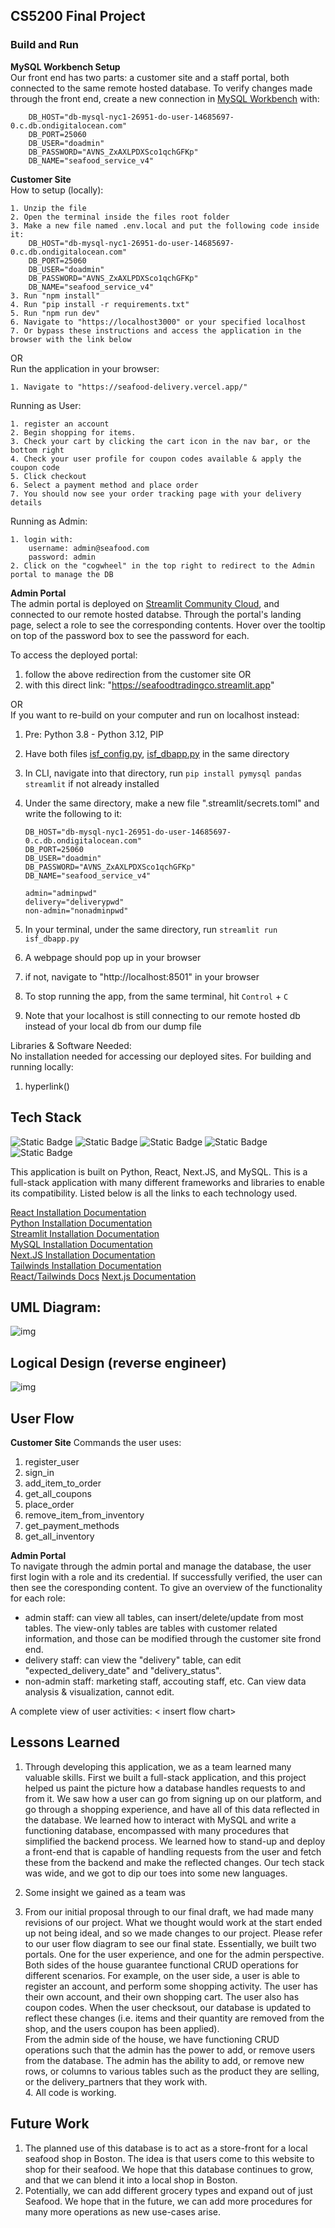 ## CS5200 Final Project

### Build and Run

**MySQL Workbench Setup**  
Our front end has two parts: a customer site and a staff portal, both connected to the same remote hosted database. To verify changes made through the front end, create a new connection in [MySQL Workbench] with:

        DB_HOST="db-mysql-nyc1-26951-do-user-14685697-0.c.db.ondigitalocean.com"
        DB_PORT=25060
        DB_USER="doadmin"
        DB_PASSWORD="AVNS_ZxAXLPDXSco1qchGFKp"
        DB_NAME="seafood_service_v4"

**Customer Site**  
How to setup (locally): <br>

```MD
1. Unzip the file
2. Open the terminal inside the files root folder
3. Make a new file named .env.local and put the following code inside it:
    DB_HOST="db-mysql-nyc1-26951-do-user-14685697-0.c.db.ondigitalocean.com"
    DB_PORT=25060
    DB_USER="doadmin"
    DB_PASSWORD="AVNS_ZxAXLPDXSco1qchGFKp"
    DB_NAME="seafood_service_v4"
3. Run "npm install"
4. Run "pip install -r requirements.txt"
5. Run "npm run dev"
6. Navigate to "https://localhost3000" or your specified localhost
7. Or bypass these instructions and access the application in the browser with the link below
```

OR\
Run the application in your browser:

```
1. Navigate to "https://seafood-delivery.vercel.app/"
```

Running as User:

```
1. register an account
2. Begin shopping for items.
3. Check your cart by clicking the cart icon in the nav bar, or the bottom right
4. Check your user profile for coupon codes available & apply the coupon code
5. Click checkout
6. Select a payment method and place order
7. You should now see your order tracking page with your delivery details
```

Running as Admin:

```
1. login with:
    username: admin@seafood.com
    password: admin
2. Click on the "cogwheel" in the top right to redirect to the Admin portal to manage the DB
```

**Admin Portal**  
The admin portal is deployed on [Streamlit Community Cloud], and connected to our remote hosted databse. Through the portal's landing page, select a role to see the corresponding contents. Hover over the tooltip on top of the password box to see the password for each.

To access the deployed portal:

1. follow the above redirection from the customer site
   OR
2. with this direct link: "https://seafoodtradingco.streamlit.app"

OR  
If you want to re-build on your computer and run on localhost instead:

1.  Pre: Python 3.8 - Python 3.12, PIP
2.  Have both files [isf_config.py], [isf_dbapp.py] in the same directory
3.  In CLI, navigate into that directory, run `pip install pymysql pandas streamlit` if not already installed
4.  Under the same directory, make a new file ".streamlit/secrets.toml" and write the following to it:

        DB_HOST="db-mysql-nyc1-26951-do-user-14685697-0.c.db.ondigitalocean.com"
        DB_PORT=25060
        DB_USER="doadmin"
        DB_PASSWORD="AVNS_ZxAXLPDXSco1qchGFKp"
        DB_NAME="seafood_service_v4"

        admin="adminpwd"
        delivery="deliverypwd"
        non-admin="nonadminpwd"

5.  In your terminal, under the same directory, run `streamlit run isf_dbapp.py`
6.  A webpage should pop up in your browser
7.  if not, navigate to "http://localhost:8501" in your browser
8.  To stop running the app, from the same terminal, hit `Control` + `C`
9.  Note that your localhost is still connecting to our remote hosted db instead of your local db from our dump file

Libraries & Software Needed: <br>
No installation needed for accessing our deployed sites. For building and running locally:

1. hyperlink()

## Tech Stack<br>

![Static Badge](https://img.shields.io/badge/MySQL-hidden?logo=MySQL&logoColor=blue&labelColor=white&color=blue)
![Static Badge](https://img.shields.io/badge/Python-Hidden?logo=Python&logoColor=%233776AB&labelColor=white&color=blue)
![Static Badge](https://img.shields.io/badge/streamlit-Hidden?logo=streamlit&logoColor=red&labelColor=white&color=blue)
![Static Badge](https://img.shields.io/badge/React-hidden?logo=React&logoColor=blue&labelColor=white&color=blue)
![Static Badge](https://img.shields.io/badge/NextJs-hidden?logo=Next.Js&logoColor=black&labelColor=white&color=blue)<br>

This application is built on Python, React, Next.JS, and MySQL. This is a full-stack application with many different frameworks and libraries to enable its compatibility. Listed below is all the links to each technology used.

[React Installation Documentation](https://react.dev/learn/installation)<br>
[Python Installation Documentation](https://www.python.org/downloads/)<br>
[Streamlit Installation Documentation](https://docs.streamlit.io/library/get-started/installation) <br>
[MySQL Installation Documentation](https://dev.mysql.com/doc/mysql-installation-excerpt/5.7/en/) <br>
[Next.JS Installation Documentation](https://nextjs.org/docs/getting-started/installation) <br>
[Tailwinds Installation Documentation](https://tailwindcss.com/docs/installation) <br>
[React/Tailwinds Docs](https://tailwindcss.com/docs/guides/create-react-app)
[Next.js Documentation](https://nextjs.org/learn-pages-router/basics/create-nextjs-app)

## UML Diagram:

![img]("temp")

## Logical Design (reverse engineer)

![img](logical_design.png)

## User Flow

**Customer Site**
Commands the user uses: <br>

1. register_user
2. sign_in
3. add_item_to_order
4. get_all_coupons
5. place_order
6. remove_item_from_inventory
7. get_payment_methods
8. get_all_inventory

**Admin Portal**  
To navigate through the admin portal and manage the database, the user first login with a role and its credential.
If successfully verified, the user can then see the coresponding content. To give an overview of the functionality for each role:

- admin staff: can view all tables, can insert/delete/update from most tables. The view-only tables are tables with customer related information, and those can be modified through the customer site frond end.
- delivery staff: can view the "delivery" table, can edit "expected_delivery_date" and "delivery_status".
- non-admin staff: marketing staff, accouting staff, etc. Can view data analysis & visualization, cannot edit.

A complete view of user activities:
< insert flow chart>

## Lessons Learned

1. Through developing this application, we as a team learned many valuable skills. First we built a full-stack application, and this project helped us paint the picture how a database handles requests to and from it. We saw how a user can go from signing up on our platform, and go through a shopping experience, and have all of this data reflected in the database. We learned how to interact with MySQL and write a functioning database, encompassed with many procedures that simplified the backend process. We learned how to stand-up and deploy a front-end that is capable of handling requests from the user and fetch these from the backend and make the reflected changes. Our tech stack was wide, and we got to dip our toes into some new languages. <br>

2. Some insight we gained as a team was <br>

3. From our initial proposal through to our final draft, we had made many revisions of our project. What we thought would work at the start ended up not being ideal, and so we made changes to our project. Please refer to our user flow diagram to see our final state. Essentially, we built two portals. One for the user experience, and one for the admin perspective. Both sides of the house guarantee functional CRUD operations for different scenarios. For example, on the user side, a user is able to register an account, and perform some shopping activity. The user has their own account, and their own shopping cart. The user also has coupon codes. When the user checksout, our database is updated to reflect these changes (i.e. items and their quantity are removed from the shop, and the users coupon has been applied). <br>
   From the admin side of the house, we have functioning CRUD operations such that the admin has the power to add, or remove users from the database. The admin has the ability to add, or remove new rows, or columns to various tables such as the product they are selling, or the delivery_partners that they work with.<br> 4. All code is working.

## Future Work

1. The planned use of this database is to act as a store-front for a local seafood shop in Boston. The idea is that users come to this website to shop for their seafood. We hope that this database continues to grow, and that we can blend it into a local shop in Boston. <br>
2. Potentially, we can add different grocery types and expand out of just Seafood. We hope that in the future, we can add more procedures for many more operations as new use-cases arise.<br>

<!-- auto references -->

[Streamlit Community Cloud]: https://streamlit.io/cloud
[MySQL Workbench]: https://dev.mysql.com/doc/mysql-installation-excerpt/5.7/en/
[isf_config.py]: isf_config.py
[isf_dbapp.py]: isf_dbapp.py
